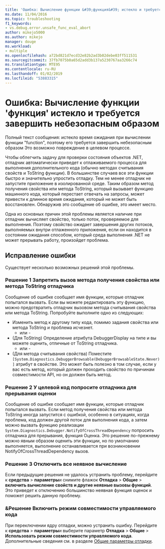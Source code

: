```yaml
---
title: 'Ошибка: Вычисление функции &#39;функция&#39; истекло и требуется завершить небезопасным образом | Документация Майкрософт'
ms.date: 11/04/2016
ms.topic: troubleshooting
f1_keywords:
- vs.debug.error.unsafe_func_eval_abort
author: mikejo5000
ms.author: mikejo
manager: douge
ms.workload:
- multiple
ms.openlocfilehash: a72bd821d7ecd32e82b2ad3b02debe03ff511531
ms.sourcegitcommit: 37fb7075b0a65d2add3b137a5230767aa3266c74
ms.translationtype: MTE95
ms.contentlocale: ru-RU
ms.lasthandoff: 01/02/2019
ms.locfileid: "53883315"
---
```

# <a name="error-evaluating-the-function-39function39-timed-out-and-needed-to-be-aborted-in-an-unsafe-way"></a>Ошибка: Вычисление функции &#39;функция&#39; истекло и требуется завершить небезопасным образом

Полный текст сообщения: истекло время ожидания при вычислении функции "function", поэтому его требуется завершить небезопасным образом Это возможно повреждение в целевом процессе. 

Чтобы облегчить задачу для проверки состояния объектов .NET, отладчик автоматически приведет к отлаживаемого процесса для выполнения дополнительного кода (обычно методах считывания свойств и ToString функции). В большинстве случаев все эти функции быстро и значительно упростить отладку. Тем не менее отладчик не запустите приложение в изолированной среде. Таким образом метод получения свойства или метода ToString, который вызывает функцию машинного кода, который перестает отвечать на запросы, может привести к длинное время ожидания, который не может быть восстановлен. Обнаружив это сообщение об ошибке, это имеет место.
 
Одна из основных причин этой проблемы является наличие при отладчик вычисляет свойство, только поток, проверяемое для выполнения. Поэтому свойство ожидает завершения других потоков, выполняемых внутри отлаженного приложения, если он находится в состоянии ожидания способом, который среда выполнения .NET не может прерывать работу, произойдет проблема.
 
## <a name="to-correct-this-error"></a>Исправление ошибки
 
Существует несколько возможных решений этой проблемы.
 
### <a name="solution-1-prevent-the-debugger-from-calling-the-getter-property-or-tostring-method"></a>Решение 1 Запретить вызов метода получения свойства или метода ToString отладчика
 
Сообщение об ошибке сообщает имя функции, которые отладчик попытался вызвать. Если вы можете редактировать эту функцию, можно предотвратить отладчик вызовом метода считывания свойства или метода ToString. Попробуйте выполните одно из следующих:
 
* Изменить метод к другому типу кода, помимо задания свойства или метода ToString и проблема исчезнет.
    - или -
* (Для ToString) Определение атрибута DebuggerDisplay на типе и вы можете оценить, отличные от ToString отладчика.
    - или -
* (Для метода считывания свойства) Поместите `[System.Diagnostics.DebuggerBrowsable(DebuggerBrowsableState.Never)]` атрибут в свойстве. Это может быть полезно в том случае, если у вас есть метод, который должен проходить свойство по причинам совместимости API, но он должен быть метод.
 
### <a name="solution-2-have-the-target-code-ask-the-debugger-to-abort-the-evaluation"></a>Решение 2 У целевой код попросите отладчика для прерывания оценки
 
Сообщение об ошибке сообщает имя функции, которые отладчик попытался вызвать. Если метод получения свойства или метода ToString иногда запустится с ошибкой, особенно в ситуациях, когда проблема, код должен другой поток для выполнения кода, а затем можно вызвать функцию реализации `System.Diagnostics.Debugger.NotifyOfCrossThreadDependency` попросить отладчика для прерывания, функция Оценка. Это решение по-прежнему можно явным образом оценить эти функции, но по умолчанию выполняется, выполнение останавливается при возникновении NotifyOfCrossThreadDependency вызов.
 
### <a name="solution-3-disable-all-implicit-evaluation"></a>Решение 3 Отключить все неявное вычисление
 
Если предыдущие решения не удалось устранить проблему, перейдите к **средства** > **параметры**и снимите флажок **Отладка**  >   **Общие** > **включить вычисление свойств и другие неявные вызовы функций**. Это приведет к отключению большинство неявная функция оценок и поможет решить данную проблему.

### <a name="solution-4-enable-managed-compatibility-mode"></a>&Решение Включить режим совместимости управляемого кода

При переключении ядру отладки, можно устранить ошибку. Перейдите к **средства** > **параметры**и выберите параметр **Отладка** > **Общие**  >  **Использовать режим совместимости управляемого кода**. Дополнительные сведения см. в разделе [Общие параметры отладки](../debugger/general-debugging-options-dialog-box.md).
